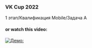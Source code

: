 ### VK Cup 2022

1 этап/Квалификация Mobile/Задача A

#### or watch this video:
[![Демо:]()](demo.mp4)